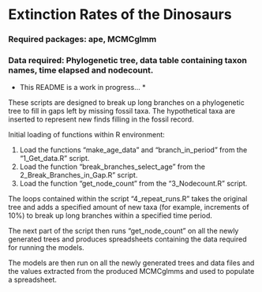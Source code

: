 # Extinction Rates of the Dinosaurs

### Required packages: ape, MCMCglmm

### Data required: Phylogenetic tree, data table containing taxon names, time elapsed and nodecount.

* This README is a work in progress... *

These scripts are designed to break up long branches on a phylogenetic tree to fill in gaps left by missing fossil taxa. The hypothetical taxa are inserted to represent new finds filling in the fossil record.

Initial loading of functions within R environment:

1.	Load the functions “make_age_data” and “branch_in_period” from the “1_Get_data.R” script.
2.	Load the function “break_branches_select_age” from the 2_Break_Branches_in_Gap.R” script.
3.	Load the function “get_node_count” from the “3_Nodecount.R” script.

The loops contained within the script “4_repeat_runs.R” takes the original tree and adds a specified amount of new taxa (for example, increments of 10%) to break up long branches within a specified time period. 

The next part of the script then runs “get_node_count” on all the newly generated trees and produces spreadsheets containing the data required for running the models.

The models are then run on all the newly generated trees and data files and the values extracted from the produced MCMCglmms and used to populate a spreadsheet.
